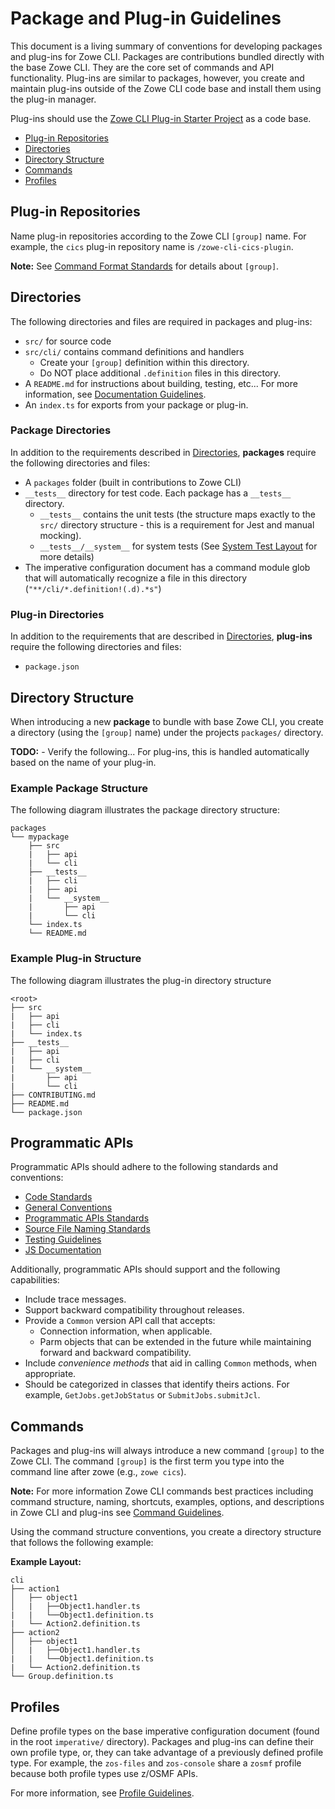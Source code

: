 # Package and Plug-in Guidelines
This document is a living summary of conventions for developing packages and plug-ins for Zowe CLI. Packages are contributions bundled directly with the base Zowe CLI. They are the core set of commands and API functionality. Plug-ins are similar to packages, however, you create and maintain plug-ins outside of the Zowe CLI code base and install them using the plug-in manager.

Plug-ins should use the [Zowe CLI Plug-in Starter Project](https://github.com/zowe/zowe-cli-sample-plugin) as a code base.

- [Plug-in Repositories](#plug-in-repositories)
- [Directories](#directories)
- [Directory Structure](#directory-structure)
- [Commands](#commands)
- [Profiles](#profiles)

## Plug-in Repositories

Name plug-in repositories according to the Zowe CLI `[group]` name. For example, the `cics` plug-in repository name is `/zowe-cli-cics-plugin`.

**Note:** See [Command Format Standards](CommandFormatStandards.md) for details about `[group]`.

## Directories

The following directories and files are required in packages and plug-ins:

- `src/` for source code
- `src/cli/` contains command definitions and handlers
  - Create your `[group]` definition within this directory.
  - Do NOT place additional `.definition` files in this directory. 
- A `README.md` for instructions about building, testing, etc... For more information, see [Documentation Guidelines](../CONTRIBUTING.md#documentation-guidelines).
- An `index.ts` for exports from your package or plug-in.

### Package Directories

In addition to the requirements described in [Directories](#directories), **packages** require the following directories and files:
- A `packages` folder (built in contributions to Zowe CLI)
- `__tests__` directory for test code. Each package has a `__tests__` directory.
  - `__tests__` contains the unit tests (the structure maps exactly to the `src/` directory structure - this is a requirement for Jest and manual mocking).
  - `__tests__/__system__` for system tests (See [System Test Layout](TESTING.md#system-test-layout) for more details)
- The imperative configuration document has a command module glob that will automatically recognize a file in this directory (`"**/cli/*.definition!(.d).*s"`)


### Plug-in Directories
In addition to the requirements that are described in [Directories](#directories), **plug-ins** require the following directories and files:

- `package.json`

## Directory Structure
When introducing a new **package** to bundle with base Zowe CLI, you create a directory (using the `[group]` name) under the projects `packages/` directory. 

**TODO:** - Verify the following...
For plug-ins, this is handled automatically based on the name of your plug-in.

### Example Package Structure
The following diagram illustrates the package directory structure:

```
packages
└── mypackage
    ├── src
    |   ├── api 
    |   └── cli
    ├── __tests__
    |   ├── cli 
    |   ├── api
    |   └── __system__
    |       ├── api 
    |       └── cli
    └── index.ts
    └── README.md
```

### Example Plug-in Structure
The following diagram illustrates the plug-in directory structure

```
<root>
├── src
|   ├── api 
|   ├── cli
|   └── index.ts
├── __tests__
|   ├── api
|   ├── cli
|   └── __system__
|       ├── api 
|       └── cli
├── CONTRIBUTING.md
├── README.md
└── package.json
```

## Programmatic APIs

Programmatic APIs should adhere to the following standards and conventions:

- [Code Standards](../CONTRIBUTING.md#code-standards)
- [General Conventions](../CONTRIBUTING.md#general-conventions)
- [Programmatic APIs Standards](../CONTRIBUTING.md#programmatic-apis)
- [Source File Naming Standards](../CONTRIBUTING.md#source-file-naming-standards)
- [Testing Guidelines](TESTING.md)
- [JS Documentation](../CONTRIBUTING.md#js-documentation)

Additionally, programmatic APIs should support and the following capabilities:

- Include trace messages.
- Support backward compatibility throughout releases.
- Provide a `Common` version API call that accepts: 
  - Connection information, when applicable.
  - Parm objects that can be extended in the future while maintaining forward and backward compatibility.
- Include *convenience methods* that aid in calling `Common` methods, when appropriate.
- Should be categorized in classes that identify theirs actions. For example, `GetJobs.getJobStatus` or `SubmitJobs.submitJcl`.

## Commands
Packages and plug-ins will always introduce a new command `[group]` to the Zowe CLI. The command `[group]` is the first term you type into the command line after zowe (e.g., `zowe cics`). 

**Note:** For more information Zowe CLI commands best practices including command structure, naming, shortcuts, examples, options, and descriptions in Zowe CLI and plug-ins see [Command Guidelines](CommandFormatStandards.md).

Using the command structure conventions, you create a directory structure that follows the following example:

**Example Layout:**
```
cli
├── action1
│   ├── object1 
│   |   ├──Object1.handler.ts
|   |   └──Object1.definition.ts
|   └── Action2.definition.ts
├── action2
│   ├── object1 
│   |   ├──Object1.handler.ts
|   |   └──Object1.definition.ts
|   └── Action2.definition.ts
└── Group.definition.ts
```

## Profiles 
Define profile types on the base imperative configuration document (found in the root `imperative/` directory). Packages and plug-ins can define their own profile type, or, they can take advantage of a previously defined profile type. For example, the `zos-files` and `zos-console` share a `zosmf` profile because both profile types use z/OSMF APIs.

For more information, see [Profile Guidelines](ProfileGuidelines.md).
